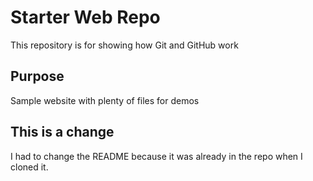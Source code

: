 # Starter Web Repo

This repository is for showing how Git and GitHub work

## Purpose

Sample website with plenty of files for demos

## This is a change

I had to change the README because it was already in the repo when I cloned it.
